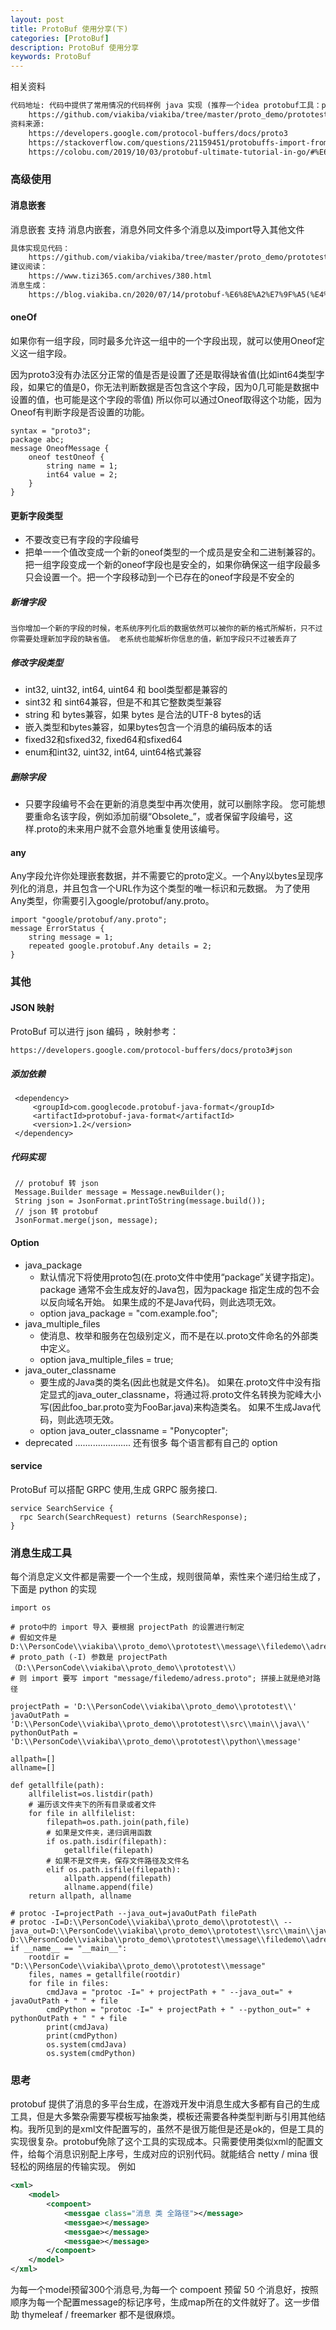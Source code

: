 ```yaml
---
layout: post
title: ProtoBuf 使用分享(下)
categories: [ProtoBuf]
description: ProtoBuf 使用分享
keywords: ProtoBuf
---
```


相关资料

```html
代码地址: 代码中提供了常用情况的代码样例 java 实现 (推荐一个idea protobuf工具：protocol-buffer-editor 可以进行 代码与protobuf文件的跳转 等功能)
    https://github.com/viakiba/viakiba/tree/master/proto_demo/prototest
资料来源:
    https://developers.google.com/protocol-buffers/docs/proto3
    https://stackoverflow.com/questions/21159451/protobuffs-import-from-another-directory
    https://colobu.com/2019/10/03/protobuf-ultimate-tutorial-in-go/#%E6%9B%B4%E6%96%B0%E6%B6%88%E6%81%AF%E7%B1%BB%E5%9E%8B
```

### 高级使用
#### 消息嵌套

消息嵌套 支持 消息内嵌套，消息外同文件多个消息以及import导入其他文件

```html
具体实现见代码：
    https://github.com/viakiba/viakiba/tree/master/proto_demo/prototest
建议阅读：
    https://www.tizi365.com/archives/380.html
消息生成：
    https://blog.viakiba.cn/2020/07/14/protobuf-%E6%8E%A2%E7%9F%A5(%E4%B8%8A)/#消息生成
```


#### oneOf 

如果你有一组字段，同时最多允许这一组中的一个字段出现，就可以使用Oneof定义这一组字段。

因为proto3没有办法区分正常的值是否是设置了还是取得缺省值(比如int64类型字段，如果它的值是0，你无法判断数据是否包含这个字段，因为0几可能是数据中设置的值，也可能是这个字段的零值)
所以你可以通过Oneof取得这个功能，因为Oneof有判断字段是否设置的功能。

    syntax = "proto3";
    package abc;
    message OneofMessage {
        oneof testOneof {
            string name = 1;
            int64 value = 2;
        }
    }

#### 更新字段类型

* 不要改变已有字段的字段编号
* 把单一一个值改变成一个新的oneof类型的一个成员是安全和二进制兼容的。把一组字段变成一个新的oneof字段也是安全的，如果你确保这一组字段最多只会设置一个。把一个字段移动到一个已存在的oneof字段是不安全的


##### 新增字段

    当你增加一个新的字段的时候，老系统序列化后的数据依然可以被你的新的格式所解析，只不过你需要处理新加字段的缺省值。 老系统也能解析你信息的值，新加字段只不过被丢弃了

##### 修改字段类型

* int32, uint32, int64, uint64 和 bool类型都是兼容的
* sint32 和 sint64兼容，但是不和其它整数类型兼容
* string 和 bytes兼容，如果 bytes 是合法的UTF-8 bytes的话
* 嵌入类型和bytes兼容，如果bytes包含一个消息的编码版本的话
* fixed32和sfixed32, fixed64和sfixed64
* enum和int32, uint32, int64, uint64格式兼容
  
##### 删除字段

* 只要字段编号不会在更新的消息类型中再次使用，就可以删除字段。 您可能想要重命名该字段，例如添加前缀“Obsolete_”，或者保留字段编号，这样.proto的未来用户就不会意外地重复使用该编号。

#### any

Any字段允许你处理嵌套数据，并不需要它的proto定义。一个Any以bytes呈现序列化的消息，并且包含一个URL作为这个类型的唯一标识和元数据。
为了使用Any类型，你需要引入google/protobuf/any.proto。

    import "google/protobuf/any.proto";
    message ErrorStatus {
        string message = 1;
        repeated google.protobuf.Any details = 2;
    }


### 其他 

#### JSON 映射

ProtoBuf 可以进行 json 编码 ，映射参考：

    https://developers.google.com/protocol-buffers/docs/proto3#json

##### 添加依赖

     <dependency>
         <groupId>com.googlecode.protobuf-java-format</groupId>
         <artifactId>protobuf-java-format</artifactId>
         <version>1.2</version>
     </dependency>  

##### 代码实现

     // protobuf 转 json
     Message.Builder message = Message.newBuilder();
     String json = JsonFormat.printToString(message.build());
     // json 转 protobuf
     JsonFormat.merge(json, message);

#### Option

* java_package
    - 默认情况下将使用proto包(在.proto文件中使用“package”关键字指定)。 package 通常不会生成友好的Java包，因为package 指定生成的包不会以反向域名开始。 如果生成的不是Java代码，则此选项无效。
    - option java_package = "com.example.foo";
* java_multiple_files 
    - 使消息、枚举和服务在包级别定义，而不是在以.proto文件命名的外部类中定义。
    - option java_multiple_files = true;
* java_outer_classname
    - 要生成的Java类的类名(因此也就是文件名)。 如果在.proto文件中没有指定显式的java_outer_classname，将通过将.proto文件名转换为驼峰大小写(因此foo_bar.proto变为FooBar.java)来构造类名。 如果不生成Java代码，则此选项无效。
    - option java_outer_classname = "Ponycopter";
* deprecated 
...................... 还有很多 每个语言都有自己的 option


#### service

ProtoBuf 可以搭配 GRPC 使用,生成 GRPC 服务接口.

```code
service SearchService {
  rpc Search(SearchRequest) returns (SearchResponse);
}
```

### 消息生成工具

每个消息定义文件都是需要一个一个生成，规则很简单，索性来个递归给生成了，下面是 python 的实现


```code
import os

# proto中的 import 导入 要根据 projectPath 的设置进行制定 
# 假如文件是 D:\\PersonCode\\viakiba\\proto_demo\\prototest\\message\\filedemo\\adress.proto
# proto_path (-I) 参数是 projectPath （D:\\PersonCode\\viakiba\\proto_demo\\prototest\\）
# 则 import 要写 import "message/filedemo/adress.proto"; 拼接上就是绝对路径

projectPath = 'D:\\PersonCode\\viakiba\\proto_demo\\prototest\\'
javaOutPath = 'D:\\PersonCode\\viakiba\\proto_demo\\prototest\\src\\main\\java\\'
pythonOutPath = 'D:\\PersonCode\\viakiba\\proto_demo\\prototest\\python\\message'

allpath=[]
allname=[]

def getallfile(path):
    allfilelist=os.listdir(path)
    # 遍历该文件夹下的所有目录或者文件
    for file in allfilelist:
        filepath=os.path.join(path,file)
        # 如果是文件夹，递归调用函数
        if os.path.isdir(filepath):
            getallfile(filepath)
        # 如果不是文件夹，保存文件路径及文件名
        elif os.path.isfile(filepath):
            allpath.append(filepath)
            allname.append(file)
    return allpath, allname

# protoc -I=projectPath --java_out=javaOutPath filePath
# protoc -I=D:\\PersonCode\\viakiba\\proto_demo\\prototest\\ --java_out=D:\\PersonCode\\viakiba\\proto_demo\\prototest\\src\\main\\java\\   D:\\PersonCode\\viakiba\\proto_demo\\prototest\\message\\filedemo\\adress.proto
if __name__ == "__main__":
    rootdir = "D:\\PersonCode\\viakiba\\proto_demo\\prototest\\message"
    files, names = getallfile(rootdir)
    for file in files:
        cmdJava = "protoc -I=" + projectPath + " --java_out=" + javaOutPath + " " + file
        cmdPython = "protoc -I=" + projectPath + " --python_out=" + pythonOutPath + " " + file
        print(cmdJava)
        print(cmdPython)
        os.system(cmdJava)
        os.system(cmdPython)
```

### 思考

protobuf 提供了消息的多平台生成，在游戏开发中消息生成大多都有自己的生成工具，但是大多繁杂需要写模板写抽象类，模板还需要各种类型判断与引用其他结构。我所见到的是xml文件配置写的，虽然不是很万能但是还是ok的，但是工具的实现很复杂。protobuf免除了这个工具的实现成本。只需要使用类似xml的配置文件，给每个消息识别配上序号，生成对应的识别代码。就能结合 netty / mina 很轻松的网络层的传输实现。
例如
```xml
<xml>
    <model>
        <compoent>
            <messgae class="消息 类 全路径"></message>
            <messgae></message>
            <messgae></message>
            <messgae></message>
        </compoent>
    </model>
</xml>
```

为每一个model预留300个消息号,为每一个 compoent 预留 50 个消息好，按照顺序为每一个配置message的标记序号，生成map所在的文件就好了。这一步借助 thymeleaf / freemarker 都不是很麻烦。